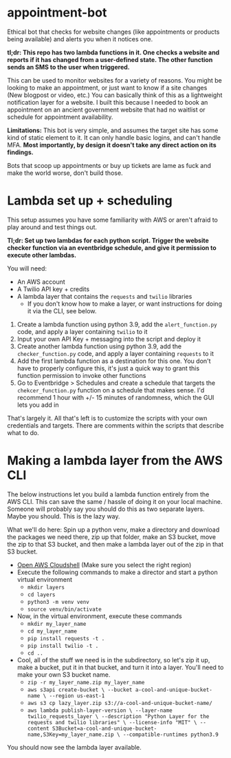 # appointment-bot
Ethical bot that checks for website changes (like appointments or products being available) and alerts you when it notices one.

**tl;dr: This repo has two lambda functions in it. One checks a website and reports if it has changed from a user-defined state. The other function sends an SMS to the user when triggered.**

This can be used to monitor websites for a variety of reasons. You might be looking to make an appointment, or just want to know if a site changes (New blogpost or video, etc.) You can basically think of this as a lightweight notification layer for a website. I built this because I needed to book an appointment on an ancient government website that had no waitlist or schedule for appointment availability. 

**Limitations:** This bot is very simple, and assumes the target site has some kind of static element to it. It can only handle basic logins, and can't handle MFA. **Most importantly, by design it doesn't take any direct action on its findings.** 

Bots that scoop up appointments or buy up tickets are lame as fuck and make the world worse, don't build those. 

# Lambda set up + scheduling

This setup assumes you have some familiarity with AWS or aren't afraid to play around and test things out. 

**Tl;dr: Set up two lambdas for each python script. Trigger the website checker function via an eventbridge schedule, and give it permission to execute other lambdas.**

You will need:
* An AWS account
* A Twilio API key + credits
* A lambda layer that contains the `requests` and `twilio` libraries
  * If you don't know how to make a layer, or want instructions for doing it via the CLI, see below.
  

1. Create a lambda function using python 3.9, add the `alert_function.py` code, and apply a layer containing `twilio` to it
2. Input your own API Key + messaging into the script and deploy it
3. Create another lambda function using python 3.9, add the `checker_function.py` code, and apply a layer containing `requests` to it
4. Add the first lambda function as a destination for this one. You don't have to properly configure this, it's just a quick way to grant this function permission to invoke other functions
5. Go to Eventbridge > Schedules and create a schedule that targets the `chekcer_function.py` function on a schedule that makes sense. I'd recommend 1 hour with +/- 15 minutes of randomness, which the GUI lets you add in

That's largely it. All that's left is to customize the scripts with your own credentials and targets. There are comments within the scripts that describe what to do.



# Making a lambda layer from the AWS CLI


The below instructions let you build a lambda function entirely from the AWS CLI. This can save the same / hassle of doing it on your local machine. Someone will probably say you should do this as two separate layers. Maybe you should. This is the lazy way. 

What we'll do here: Spin up a python venv, make a directory and download the packages we need there, zip up that folder, make an S3 bucket, move the zip to that S3 bucket, and then make a lambda layer out of the zip in that S3 bucket. 

* [Open AWS Cloudshell](https://console.aws.amazon.com/cloudshell) (Make sure you select the right region)
* Execute the following commands to make a director and start a python virtual environment
  * `mkdir layers`
  * `cd layers`
  * `python3 -m venv venv`
  * `source venv/bin/activate`
* Now, in the virtual environment, execute these commands
  * `mkdir my_layer_name`
  * `cd my_layer_name`
  * `pip install requests -t .`
  * `pip install twilio -t .`
  * `cd ..`
* Cool, all of the stuff we need is in the subdirectory, so let's zip it up, make a bucket, put it in that bucket, and turn it into a layer. You'll need to make your own S3 bucket name. 
  * `zip -r my_layer_name.zip my_layer_name`
  * `aws s3api create-bucket \
    --bucket a-cool-and-unique-bucket-name \
    --region us-east-1`
  * `aws s3 cp lazy_layer.zip s3://a-cool-and-unique-bucket-name/`
  * `aws lambda publish-layer-version \
    --layer-name twilio_requests_layer \
    --description "Python Layer for the requests and twilio libraries" \
    --license-info "MIT" \
    --content S3Bucket=a-cool-and-unique-bucket-name,S3Key=my_layer_name.zip \
    --compatible-runtimes python3.9`
    
You should now see the lambda layer available. 
